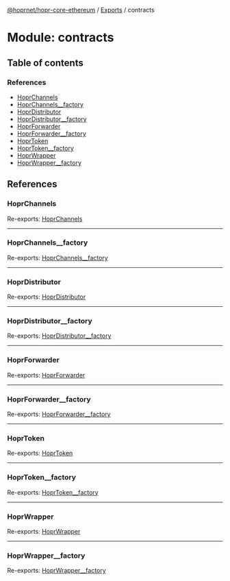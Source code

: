 [@hoprnet/hopr-core-ethereum](../README.md) / [Exports](../modules.md) / contracts

# Module: contracts

## Table of contents

### References

- [HoprChannels](contracts.md#hoprchannels)
- [HoprChannels\_\_factory](contracts.md#hoprchannels__factory)
- [HoprDistributor](contracts.md#hoprdistributor)
- [HoprDistributor\_\_factory](contracts.md#hoprdistributor__factory)
- [HoprForwarder](contracts.md#hoprforwarder)
- [HoprForwarder\_\_factory](contracts.md#hoprforwarder__factory)
- [HoprToken](contracts.md#hoprtoken)
- [HoprToken\_\_factory](contracts.md#hoprtoken__factory)
- [HoprWrapper](contracts.md#hoprwrapper)
- [HoprWrapper\_\_factory](contracts.md#hoprwrapper__factory)

## References

### HoprChannels

Re-exports: [HoprChannels](../classes/contracts_hoprchannels.hoprchannels.md)

___

### HoprChannels\_\_factory

Re-exports: [HoprChannels\_\_factory](../classes/contracts_factories_hoprchannels__factory.hoprchannels__factory.md)

___

### HoprDistributor

Re-exports: [HoprDistributor](../classes/contracts_hoprdistributor.hoprdistributor.md)

___

### HoprDistributor\_\_factory

Re-exports: [HoprDistributor\_\_factory](../classes/contracts_factories_hoprdistributor__factory.hoprdistributor__factory.md)

___

### HoprForwarder

Re-exports: [HoprForwarder](../classes/contracts_hoprforwarder.hoprforwarder.md)

___

### HoprForwarder\_\_factory

Re-exports: [HoprForwarder\_\_factory](../classes/contracts_factories_hoprforwarder__factory.hoprforwarder__factory.md)

___

### HoprToken

Re-exports: [HoprToken](../classes/contracts_hoprtoken.hoprtoken.md)

___

### HoprToken\_\_factory

Re-exports: [HoprToken\_\_factory](../classes/contracts_factories_hoprtoken__factory.hoprtoken__factory.md)

___

### HoprWrapper

Re-exports: [HoprWrapper](../classes/contracts_hoprwrapper.hoprwrapper.md)

___

### HoprWrapper\_\_factory

Re-exports: [HoprWrapper\_\_factory](../classes/contracts_factories_hoprwrapper__factory.hoprwrapper__factory.md)
